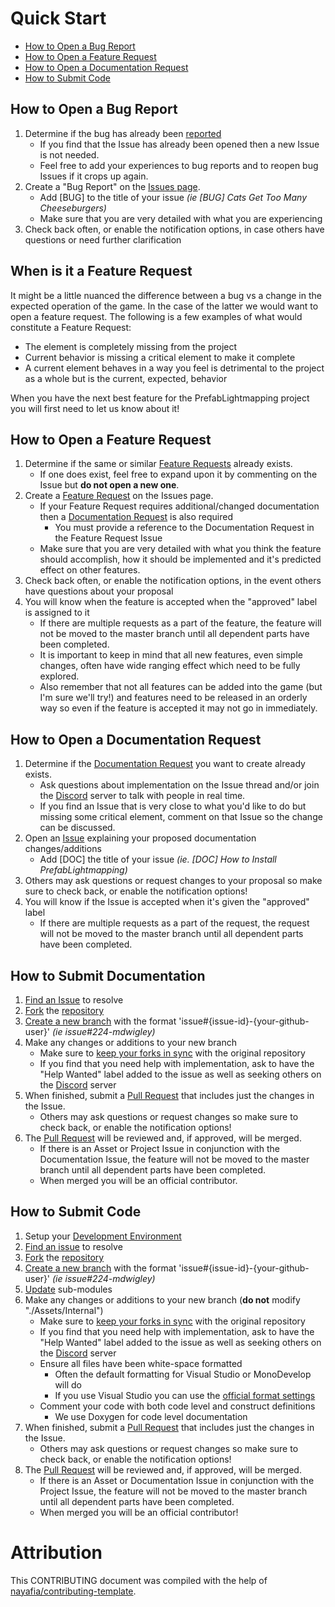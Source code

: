 # Quick Start<a id="quick-start"></a>
* [How to Open a Bug Report](#how-to-open-a-bug-report)
* [How to Open a Feature Request](#how-to-open-a-feature-request)
* [How to Open a Documentation Request](#how-to-open-a-documentation-request)
* [How to Submit Code](#how-to-submit-code)

## How to Open a Bug Report<a id="how-to-submit-a-bug-report"></a>
1. Determine if the bug has already been [reported](https://github.com/mdwigley/PrefabLightmapping/issues?q=label%3Abug+is%3Aopen+is%3Aall)
    * If you find that the Issue has already been opened then a new Issue is not needed.
    * Feel free to add your experiences to bug reports and to reopen bug Issues if it crops up again.
2. Create a "Bug Report" on the [Issues page](https://github.com/mdwigley/PrefabLightmapping/issues/new?template=Bug_report.md).
    * Add [BUG] to the title of your issue _(ie [BUG] Cats Get Too Many Cheeseburgers)_
    * Make sure that you are very detailed with what you are experiencing
3. Check back often, or enable the notification options, in case others have questions or need further clarification

## When is it a Feature Request
It might be a little nuanced the difference between a bug vs a change in the expected operation of the game.  In the case of the latter we would want to open a feature request.  The following is a few examples of what would constitute a Feature Request:
* The element is completely missing from the project
* Current behavior is missing a critical element to make it complete
* A current element behaves in a way you feel is detrimental to the project as a whole but is the current, expected, behavior

When you have the next best feature for the PrefabLightmapping project you will first need to let us know about it!

## How to Open a Feature Request<a id="how-to-open-a-feature-request"></a>
1. Determine if the same or similar [Feature Requests](https://github.com/mdwigley/PrefabLightmapping/issues?q=label%3Aenhancement+is%3Aopen+-label%3Adocumentation) already exists.
    * If one does exist, feel free to expand upon it by commenting on the Issue but **do not open a new one**.
2. Create a [Feature Request](https://github.com/mdwigley/PrefabLightmapping/issues/new?template=Feature_request.md) on the Issues page.
    * If your Feature Request requires additional/changed documentation then a [Documentation Request](#how-to-open-a-documentation-request) is also required
        * You must provide a reference to the Documentation Request in the Feature Request Issue
    * Make sure that you are very detailed with what you think the feature should accomplish, how it should be implemented and it's predicted effect on other features.
3. Check back often, or enable the notification options, in the event others have questions about your proposal
4. You will know when the feature is accepted when the "approved" label is assigned to it
    * If there are multiple requests as a part of the feature, the feature will not be moved to the master branch until all dependent parts have been completed.
    * It is important to keep in mind that all new features, even simple changes, often have wide ranging effect which need to be fully explored.
    * Also remember that not all features can be added into the game (but I'm sure we'll try!) and features need to be released in an orderly way so even if the feature is accepted it may not go in immediately.

## How to Open a Documentation Request<a id="how-to-open-a-documentation-request"></a>
1. Determine if the [Documentation Request](https://github.com/mdwigley/PrefabLightmapping/issues?q=label%3Aenhancement,documentation+is%3Aopen) you want to create already exists.
    * Ask questions about implementation on the Issue thread and/or join the [Discord](https://discord.com/invite/mWDHDqkzeR) server to talk with people in real time.
    * If you find an Issue that is very close to what you'd like to do but missing some critical element, comment on that Issue so the change can be discussed.
2. Open an [Issue](https://github.com/mdwigley/PrefabLightmapping/issues/new?template=Feature_request.md) explaining your proposed documentation changes/additions
    * Add [DOC] the title of your issue _(ie. [DOC] How to Install PrefabLightmapping)_
3. Others may ask questions or request changes to your proposal so make sure to check back, or enable the notification options!
4. You will know if the Issue is accepted when it's given the "approved" label
    * If there are multiple requests as a part of the request, the request will not be moved to the master branch until all dependent parts have been completed.

## How to Submit Documentation<a id="how-to-submit-documentation"></a>
1. [Find an Issue](#how-to-find-documentation-tasks) to resolve
2. [Fork](https://help.github.com/articles/fork-a-repo/) the [repository](https://github.com/mdwigley/PrefabLightmapping/)
3. [Create a new branch](https://help.github.com/articles/creating-and-deleting-branches-within-your-repository/) with the format 'issue#{issue-id}-{your-github-user}' _(ie issue#224-mdwigley)_
4. Make any changes or additions to your new branch
    * Make sure to [keep your forks in sync](https://help.github.com/articles/syncing-a-fork/) with the original repository
    * If you find that you need help with implementation, ask to have the "Help Wanted" label added to the issue as well as seeking others on the [Discord](https://discord.com/invite/mWDHDqkzeR) server
5. When finished, submit a [Pull Request](https://help.github.com/articles/about-pull-requests/) that includes just the changes in the Issue.
    * Others may ask questions or request changes so make sure to check back, or enable the notification options!
6. The [Pull Request](https://help.github.com/articles/about-pull-requests/) will be reviewed and, if approved, will be merged.
    * If there is an Asset or Project Issue in conjunction with the Documentation Issue, the feature will not be moved to the master branch until all dependent parts have been completed.
    * When merged you will be an official contributor.

## How to Submit Code<a id="how-to-submit-code"></a>
1. Setup your [Development Environment](/docs//Dev.Env.Win10.md)
2. [Find an issue](#how-to-find-programing-tasks) to resolve
3. [Fork](https://help.github.com/articles/fork-a-repo/) the [repository](https://github.com/mdwigley/PrefabLightmapping/)
4. [Create a new branch](https://help.github.com/articles/creating-and-deleting-branches-within-your-repository/) with the format 'issue#{issue-id}-{your-github-user}' _(ie issue#224-mdwigley)_
5. [Update](https://gist.github.com/gitaarik/8735255#keeping-your-submodules-up-to-date) sub-modules
6. Make any changes or additions to your new branch (**do not** modify "./Assets/Internal")
    * Make sure to [keep your forks in sync](https://help.github.com/articles/syncing-a-fork/) with the original repository
    * If you find that you need help with implementation, ask to have the "Help Wanted" label added to the issue as well as seeking others on the [Discord](https://discord.com/invite/mWDHDqkzeR) server
    * Ensure all files have been white-space formatted
        * Often the default formatting for Visual Studio or MonoDevelop will do
        * If you use Visual Studio you can use the [official format settings](/docs/assets/files/CONTRIBUTING/.editorconfig)
    * Comment your code with both code level and construct definitions
        * We use Doxygen for code level documentation
7. When finished, submit a [Pull Request](https://help.github.com/articles/about-pull-requests/) that includes just the changes in the Issue.
    * Others may ask questions or request changes so make sure to check back, or enable the notification options!
8. The [Pull Request](https://help.github.com/articles/about-pull-requests/) will be reviewed and, if approved, will be merged.
    * If there is an Asset or Documentation Issue in conjunction with the Project Issue, the feature will not be moved to the master branch until all dependent parts have been completed.
    * When merged you will be an official contributor!

# Attribution
This CONTRIBUTING document was compiled with the help of [nayafia/contributing-template](https://github.com/nayafia/contributing-template/blob/master/CONTRIBUTING-template.md).
